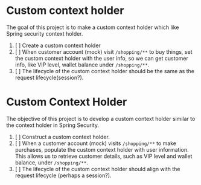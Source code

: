 # Custom context holder

The goal of this project is to make a custom context holder which like Spring security context holder.

1. [ ] Create a custom context holder
2. [ ] When customer account (mock) visit `/shopping/**` to buy things, set the custom context holder with the user info, 
so we can get customer info, like VIP level, wallet balance under `/shopping/**`.
3. [ ] The lifecycle of the custom context holder should be the same as the request lifecycle(session?).


# Custom Context Holder

The objective of this project is to develop a custom context holder similar to the context holder in Spring Security.

1. [ ] Construct a custom context holder.
2. [ ] When a customer account (mock) visits `/shopping/**` to make purchases, populate the custom context holder with user information. This allows us to retrieve customer details, such as VIP level and wallet balance, under `/shopping/**`.
3. [ ] The lifecycle of the custom context holder should align with the request lifecycle (perhaps a session?).
